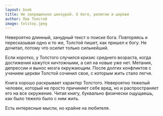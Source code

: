 ```yaml
---
layout: book
title: Не запрещенное цензурой. О боге, религии и церкви
author: Лев Толстой
image: tolstoy.jpeg
---
```


Невероятно длинный, занудный текст о поиске бога. Повторяясь и пересказывая одно
и то же, Толстой пишет, как пришел к богу. Не дочитал, потому что осилит только
сильнейший.

Если коротко, у Толстого случился кризис среднего возраста, когда достижения
кажутся ничтожными, а сил на новые уже нет. Метания, депрессии и вынос мозга
окружающим. После долгих конфликтов с учением церкви Толстой сочинил свое, с
которым жить стало легче.

Книга хорошо раскрывает характер Толстого. Невероятно тяжелый человек, который
не просто причиняет себе вред, но и распространяет его на все окружение. Читая
книгу, буквально физически ощущаешь, как было тяжело было с ним жить.

Есть интересные мысли, но крайне на любителя.
